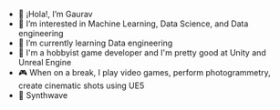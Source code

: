 - 👋 ¡Hola!, I’m Gaurav
- 👀 I’m interested in Machine Learning, Data Science, and Data engineering 
- 🌱 I’m currently learning Data engineering 
- 💞️ I'm a hobbyist game developer and I'm pretty good at Unity and Unreal Engine
- 🎮 When on a break, I play video games, perform photogrammetry, create cinematic shots using UE5
- 🎵 Synthwave

<!---
GauravGavas/GauravGavas is a ✨ special ✨ repository because its `README.md` (this file) appears on your GitHub profile.
You can click the Preview link to take a look at your changes.
--->
